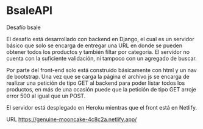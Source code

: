 # BsaleAPI
Desafío bsale 

El desafío está desarrollado con backend en Django, el cual es un servidor básico que solo se encarga de entregar una URL en donde se pueden obtener todos los productos y también filtar por categoria. El servidor no cuenta con la suficiente validación, ni tampoco con un agregado de buscar.

Por parte del front-end solo está construido básicamente con html y un nav de bootstrap. Una vez que se carga la página el archivo js se encarga de realizar una petición de tipo GET al backend para poder listar todos los productos, en más de una ocasión puede que la petición de tipo GET arroje error 500 al igual que un POST.

El servidor está desplegado en Heroku mientras que el front está en Netlify.

URL https://genuine-mooncake-4c8c2a.netlify.app/
